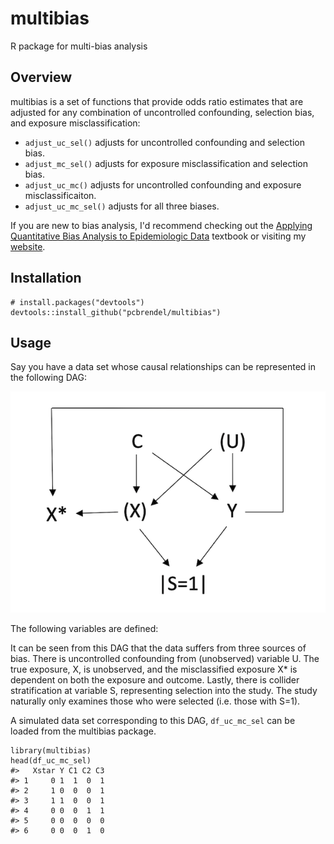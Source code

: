 # multibias
R package for multi-bias analysis

## Overview

multibias is a set of functions that provide odds ratio estimates that are adjusted for any combination of uncontrolled confounding, selection bias, and exposure misclassification:

  - `adjust_uc_sel()` adjusts for uncontrolled confounding and selection bias.
  - `adjust_mc_sel()` adjusts for exposure misclassification and selection bias.
  - `adjust_uc_mc()` adjusts for uncontrolled confounding and exposure misclassificaiton.
  - `adjust_uc_mc_sel()` adjusts for all three biases.
 
 
 
 If you are new to bias analysis, I'd recommend checking out the [Applying Quantitative Bias Analysis to Epidemiologic Data](https://www.springer.com/us/book/9780387879604) textbook or visiting my [website](https://pcbrendel.github.io/).

## Installation

```{r, eval = FALSE}
# install.packages("devtools")
devtools::install_github("pcbrendel/multibias")
```

## Usage

Say you have a data set whose causal relationships can be represented in the following DAG:

![uc_mc_sel_DAG](DAGs/uc_mc_sel_DAG.png)

The following variables are defined:

It can be seen from this DAG that the data suffers from three sources of bias. There is uncontrolled confounding from (unobserved) variable U. The true exposure, X, is unobserved, and the misclassified exposure X* is dependent on both the exposure and outcome. Lastly, there is collider stratification at variable S, representing selection into the study. The study naturally only examines those who were selected (i.e. those with S=1).

A simulated data set corresponding to this DAG, `df_uc_mc_sel` can be loaded from the multibias package. 

```{r, eval = TRUE}
library(multibias)
head(df_uc_mc_sel)
#>   Xstar Y C1 C2 C3
#> 1     0 1  1  0  1
#> 2     1 0  0  0  1
#> 3     1 1  0  0  1
#> 4     0 0  0  1  1
#> 5     0 0  0  0  0
#> 6     0 0  0  1  0
```
